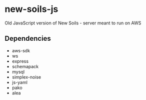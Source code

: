 # new-soils-js
Old JavaScript version of New Soils - server meant to run on AWS

## Dependencies
- aws-sdk
- ws
- express
- schemapack
- mysql
- simplex-noise
- js-yaml
- pako
- alea